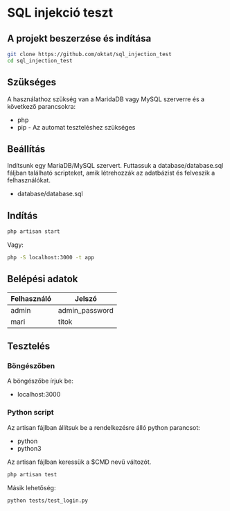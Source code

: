 # SQL injekció teszt

## A projekt beszerzése és indítása

```bash
git clone https://github.com/oktat/sql_injection_test
cd sql_injection_test
```

## Szükséges

A használathoz szükség van a MaridaDB vagy MySQL szerverre és a következő parancsokra:

* php
* pip - Az automat teszteléshez szükséges

## Beállítás

Indítsunk egy MariaDB/MySQL szervert. Futtassuk a database/database.sql fáljban található scripteket, amik létrehozzák az adatbázist és felveszik a felhasználókat.

* database/database.sql

## Indítás

```bash
php artisan start
```

Vagy:

```bash
php -S localhost:3000 -t app
```

## Belépési adatok

| Felhasználó | Jelszó |
| --- | --- |
| admin | admin_password |
| mari | titok |

## Tesztelés

### Böngészőben

A böngészőbe írjuk be:

* localhost:3000

### Python script

Az artisan fájlban állítsuk be a rendelkezésre álló python parancsot:

* python
* python3

Az artisan fájlban keressük a $CMD nevű változót.

```bash
php artisan test
```

Másik lehetőség:

```bash
python tests/test_login.py
```
